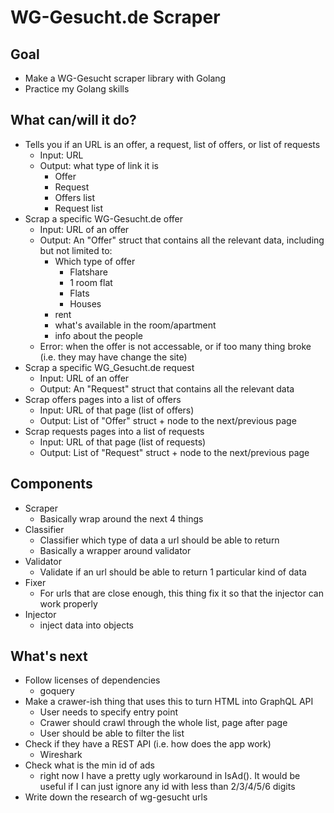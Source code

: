 # WG-Gesucht.de Scraper

## Goal

- Make a WG-Gesucht scraper library with Golang
- Practice my Golang skills

## What can/will it do?

- Tells you if an URL is an offer, a request, list of offers, or list of requests
	- Input: URL
	- Output: what type of link it is
		- Offer
		- Request
		- Offers list
		- Request list
- Scrap a specific WG-Gesucht.de offer
	- Input: URL of an offer
	- Output: An "Offer" struct that contains all the relevant data, including but not limited to:
		- Which type of offer
			- Flatshare
			- 1 room flat
			- Flats
			- Houses
		- rent
		- what's available in the room/apartment
		- info about the people
	- Error: when the offer is not accessable, or if too many thing broke (i.e. they may have change the site)
- Scrap a specific WG_Gesucht.de request
	- Input: URL of an offer
	- Output: An "Request" struct that contains all the relevant data
- Scrap offers pages into a list of offers
	- Input: URL of that page (list of offers)
	- Output: List of "Offer" struct + node to the next/previous page
- Scrap requests pages into a list of requests
	- Input: URL of that page (list of requests)
	- Output: List of "Request" struct + node to the next/previous page

## Components
- Scraper
	- Basically wrap around the next 4 things
- Classifier
	- Classifier which type of data a url should be able to return
	- Basically a wrapper around validator
- Validator
	- Validate if an url should be able to return 1 particular kind of data
- Fixer
	- For urls that are close enough, this thing fix it so that the injector can work properly
- Injector
	- inject data into objects

## What's next

- Follow licenses of dependencies
	- goquery
- Make a crawer-ish thing that uses this to turn HTML into GraphQL API
	- User needs to specify entry point
	- Crawer should crawl through the whole list, page after page
	- User should be able to filter the list
- Check if they have a REST API (i.e. how does the app work)
	- Wireshark
- Check what is the min id of ads
	- right now I have a pretty ugly workaround in IsAd(). It would be useful if I can just ignore any id with less than 2/3/4/5/6 digits
- Write down the research of wg-gesucht urls
